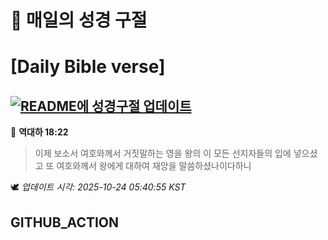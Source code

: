 # 🙏 매일의 성경 구절
# [Daily Bible verse]
## [![README에 성경구절 업데이트](https://github.com/DONGSUKA/first_test/actions/workflows/update-readme-bible.yml/badge.svg)](https://github.com/DONGSUKA/first_test/actions/workflows/update-readme-bible.yml)
<!-- START_BIBLE_VERSE -->
📖 **역대하 18:22**
> 이제 보소서 여호와께서 거짓말하는 영을 왕의 이 모든 선지자들의 입에 넣으셨고 또 여호와께서 왕에게 대하여 재앙을 말씀하셨나이다하니

🕊️ _업데이트 시각: 2025-10-24 05:40:55 KST_
  <!-- END_BIBLE_VERSE -->
## GITHUB_ACTION
